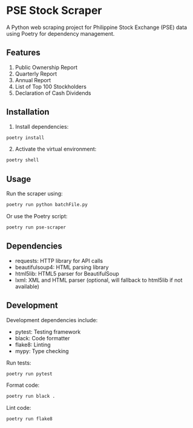 # PSE Stock Scraper

A Python web scraping project for Philippine Stock Exchange (PSE) data using Poetry for dependency management.

## Features

1. Public Ownership Report
2. Quarterly Report  
3. Annual Report
4. List of Top 100 Stockholders
5. Declaration of Cash Dividends

## Installation

1. Install dependencies:

```bash
poetry install
```

2. Activate the virtual environment:

```bash
poetry shell
```

## Usage

Run the scraper using:

```bash
poetry run python batchFile.py
```

Or use the Poetry script:

```bash
poetry run pse-scraper
```

## Dependencies

- requests: HTTP library for API calls
- beautifulsoup4: HTML parsing library  
- html5lib: HTML5 parser for BeautifulSoup
- lxml: XML and HTML parser (optional, will fallback to html5lib if not available)

## Development

Development dependencies include:

- pytest: Testing framework
- black: Code formatter
- flake8: Linting
- mypy: Type checking

Run tests:

```bash
poetry run pytest
```

Format code:

```bash
poetry run black .
```

Lint code:

```bash
poetry run flake8
```
